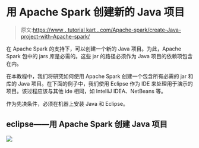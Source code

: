 # 用 Apache Spark 创建新的 Java 项目

> 原文:[https://www . tutorial kart . com/Apache-spark/create-Java-project-with-Apache-spark/](https://www.tutorialkart.com/apache-spark/create-java-project-with-apache-spark/)

在 Apache Spark 的支持下，可以创建一个新的 Java 项目。为此，Apache Spark 包中的 jars 库是必需的。这些 jar 的路径必须作为 Java 项目的依赖项包含在内。

在本教程中，我们将研究如何使用 Apache Spark 创建一个包含所有必需的 jar 和库的 Java 项目。在下面的例子中，我们使用 Eclipse 作为 IDE 来处理用于演示的项目。该过程应该与其他 ide 相同，如 IntelliJ IDEA、NetBeans 等。

作为先决条件，必须在机器上安装 Java 和 Eclipse。

## eclipse——用 Apache Spark 创建 Java 项目

[![](../Images/925da31b32d6bc3827932f6c8afb11bb.png)](https://www.tutorialkart.com/)